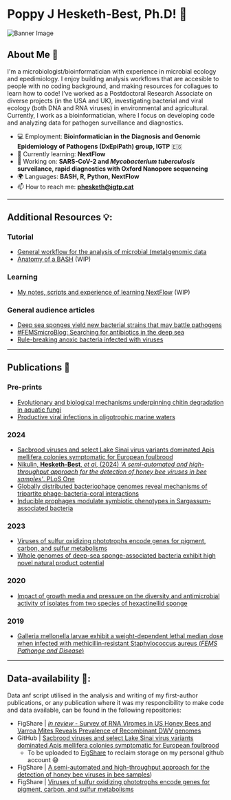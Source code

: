 # Poppy J Hesketh-Best, Ph.D! 👋

![Banner Image](your_banner_image_url_here)

## About Me 🚀

I'm a microbiologist/bioinformatician with experience in microbial ecology and epedimiology. I enjoy building analysis workflows that are accesible to people with no coding background, and making resources for collagues to learn how to code! I’ve worked as a Postdoctoral Research Associate on diverse projects (in the USA and UK), investigating bacterial and viral ecology (both DNA and RNA viruses) in environmental and agricultural. Currently, I work as a bioinformatician, where I focus on developing code and analyzing data for pathogen surveillance and diagnostics.

- :computer: Employment: **Bioinformatician in the Diagnosis and Genomic Epidemiology of Pathogens (DxEpiPath) group, IGTP** :es:
- 🌱 Currently learning: **NextFlow**
- 🔭 Working on: **SARS-CoV-2 and *Mycobacterium tuberculosis* surveilance, rapid diagnostics with Oxford Nanopore sequencing**
- 🌍 Languages: **BASH, R, Python, NextFlow**
- 📫 How to reach me: **phesketh@igtp.cat**
********
## Additional Resources 💡:
### Tutorial
- [General workflow for the analysis of microbial (meta)genomic data](https://github.com/pjhesbest/microbial_meta-genomics_introduction)
- [Anatomy of a BASH](https://github.com/pjhesbest/anatomy-of-a-bash/wiki) (WIP)
### Learning
- [My notes, scripts and experience of learning NextFlow](https://github.com/pjhesbest/learning-nextflow) (WIP)
### General audience articles
- [Deep sea sponges yield new bacterial strains that may battle pathogens](https://www.the-microbiologist.com/news/deep-sea-sponges-yield-new-bacterial-strains-that-may-battle-pathogens/720.article)
- [#FEMSmicroBlog: Searching for antibiotics in the deep sea](https://fems-microbiology.org/femsmicroblog-searching-for-antibiotics-in-the-deep-sea/)
- [Rule-breaking anoxic bacteria infected with viruses](https://www.the-microbiologist.com/news/rule-breaking-anoxic-bacteria-infected-with-viruses/1216.article)
********
## Publications :page_facing_up:
### Pre-prints
- [Evolutionary and biological mechanisms underpinning chitin degradation in aquatic fungi](https://doi.org/10.1101/2024.02.10.579206)
- [Productive viral infections in oligotrophic marine waters](https://doi.org/10.21203/rs.3.rs-3040647/v1)
### 2024
- [Sacbrood viruses and select Lake Sinai virus variants dominated Apis mellifera colonies symptomatic for European foulbrood](https://doi.org/10.1128/spectrum.00656-24)
- [Nikulin, **Hesketh-Best**, *et al*, (2024) *'A semi-automated and high-throughput approach for the detection of honey bee viruses in bee samples'*. PLoS One](https://doi.org/10.1371/journal.pone.0297623)
- [Globally distributed bacteriophage genomes reveal mechanisms of tripartite phage-bacteria-coral interactions](https://doi.org/10.1101/2024.03.11.584349)
- [Inducible prophages modulate symbiotic phenotypes in Sargassum-associated bacteria](https://doi.org/10.21203/rs.3.rs-3867801/v1)
### 2023
- [Viruses of sulfur oxidizing phototrophs encode genes for pigment, carbon, and sulfur metabolisms](https://doi.org/10.1038/s43247-023-00796-4)
- [Whole genomes of deep-sea sponge-associated bacteria exhibit high novel natural product potential](https://doi.org/10.1093/femsmc/xtad005)
### 2020
- [Impact of growth media and pressure on the diversity and antimicrobial activity of isolates from two species of hexactinellid sponge](https://doi.org/10.1099/mic.0.001123)
### 2019
- [Galleria mellonella larvae exhibit a weight-dependent lethal median dose when infected with methicillin-resistant Staphylococcus aureus (*FEMS Pathonge and Disease*)](https://doi.org/10.1093/femspd/ftab003)

********
## Data-availability :eyes::
Data anf script utilised in the analysis and writing of my first-author publications, or any publication where it was my responcibility to make code and data available, can be found in the following repositories:
- FigShare | [*in review* - Survey of RNA Viromes in US Honey Bees and Varroa Mites Reveals Prevalence of Recombinant DWV genomes](https://figshare.com/account/home#/projects/205180)
- GitHub | [Sacbrood viruses and select Lake Sinai virus variants dominated Apis mellifera colonies symptomatic for European foulbrood]()
  - To be uploaded to [FigShare](https://figshare.com/account/items/26249036/edit) to reclaim storage on my personal github account :sweat_smile:
- FigShare | [A semi-automated and high-throughput approach for the detection of honey bee viruses in bee samples](https://figshare.com/account/home#/projects/171699))
- FigShare | [Viruses of sulfur oxidizing phototrophs encode genes for pigment, carbon, and sulfur metabolisms](https://figshare.com/account/home#/projects/162820)

